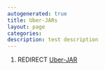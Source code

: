 ```yaml
---
autogenerated: true
title: Uber-JARs
layout: page
categories: 
description: test description
---
```


1.  REDIRECT [Uber-JAR](Uber-JAR)
